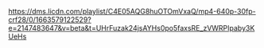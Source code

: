 https://dms.licdn.com/playlist/C4E05AQG8huOTOmVxaQ/mp4-640p-30fp-crf28/0/1663579122529?e=2147483647&v=beta&t=UHrFuzak24jsAYHs0po5faxsRE_zVWRPIpaby3KUeHs
